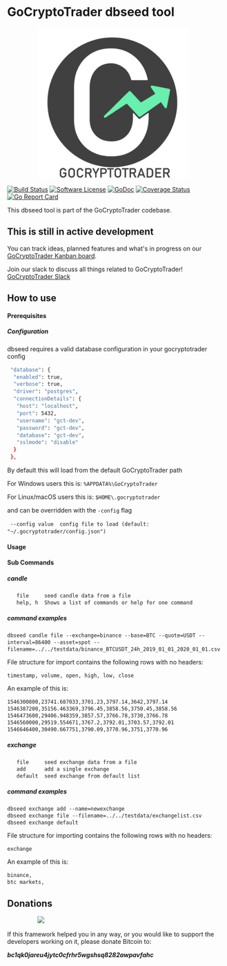 # GoCryptoTrader dbseed tool

<img src="/docs/assets/page-logo.png" width="350px" height="350px" hspace="70">


[![Build Status](https://github.com/thrasher-corp/gocryptotrader/actions/workflows/tests.yml/badge.svg?branch=master)](https://github.com/thrasher-corp/gocryptotrader/actions/workflows/tests.yml)
[![Software License](https://img.shields.io/badge/License-MIT-orange.svg?style=flat-square)](https://github.com/thrasher-corp/gocryptotrader/blob/master/LICENSE)
[![GoDoc](https://godoc.org/github.com/thrasher-corp/gocryptotrader?status.svg)](https://godoc.org/github.com/thrasher-corp/gocryptotrader/portfolio)
[![Coverage Status](https://codecov.io/gh/thrasher-corp/gocryptotrader/graph/badge.svg?token=41784B23TS)](https://codecov.io/gh/thrasher-corp/gocryptotrader)
[![Go Report Card](https://goreportcard.com/badge/github.com/thrasher-corp/gocryptotrader)](https://goreportcard.com/report/github.com/thrasher-corp/gocryptotrader)


This dbseed tool is part of the GoCryptoTrader codebase.

## This is still in active development

You can track ideas, planned features and what's in progress on our [GoCryptoTrader Kanban board](https://github.com/orgs/thrasher-corp/projects/3).

Join our slack to discuss all things related to GoCryptoTrader! [GoCryptoTrader Slack](https://join.slack.com/t/gocryptotrader/shared_invite/zt-38z8abs3l-gH8AAOk8XND6DP5NfCiG_g)

## How to use

#### Prerequisites
##### Configuration

dbseed requires a valid database configuration in your gocryptotrader config

```sh
 "database": {
  "enabled": true,
  "verbose": true,
  "driver": "postgres",
  "connectionDetails": {
   "host": "localhost",
   "port": 5432,
   "username": "gct-dev",
   "password": "gct-dev",
   "database": "gct-dev",
   "sslmode": "disable"
  }
 },
```

By default this will load from the default GoCryptoTrader path 

For Windows users this is:
```%APPDATA%\GoCryptoTrader```

For Linux/macOS users this is:
```$HOME\.gocryptotrader```

and can be overridden with the ```-config``` flag

``` --config value  config file to load (default: "~/.gocryptotrader/config.json")```

#### Usage

#### Sub Commands
##### candle
```
   file     seed candle data from a file
   help, h  Shows a list of commands or help for one command
```
##### command examples
```
dbseed candle file --exchange=binance --base=BTC --quote=USDT --interval=86400 --asset=spot --filename=../../testdata/binance_BTCUSDT_24h_2019_01_01_2020_01_01.csv
```
File structure for import contains the following rows with no headers:

```
timestamp, volume, open, high, low, close
```
An example of this is:
```
1546300800,23741.687033,3701.23,3797.14,3642,3797.14
1546387200,35156.463369,3796.45,3858.56,3750.45,3858.56
1546473600,29406.948359,3857.57,3766.78,3730,3766.78
1546560000,29519.554671,3767.2,3792.01,3703.57,3792.01
1546646400,30490.667751,3790.09,3770.96,3751,3770.96
```
##### exchange
```
   file     seed exchange data from a file
   add      add a single exchange
   default  seed exchange from default list
```
##### command examples
```
dbseed exchange add --name=newexchange
dbseed exchange file --filename=../../testdata/exchangelist.csv
dbseed exchange default
```

File structure for importing contains the following rows with no headers:
```
exchange
```
An example of this is:
```
binance,
btc markets,
```

## Donations

<img src="/docs/assets/donate.png" hspace="70">

If this framework helped you in any way, or you would like to support the developers working on it, please donate Bitcoin to:

***bc1qk0jareu4jytc0cfrhr5wgshsq8282awpavfahc***

